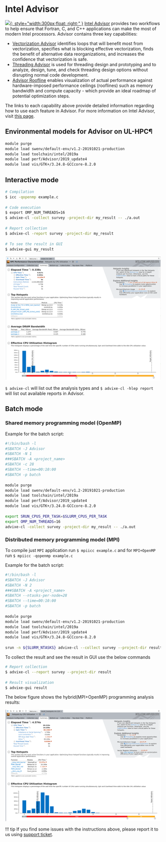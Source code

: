 # Intel Advisor
[![](https://software.intel.com/content/dam/develop/public/us/en/images/diagrams-infographics/all-tools-16x9.png.rendition.intel.web.978.550.png){: style="width:300px;float: right;" }](https://software.intel.com/content/www/us/en/develop/tools/advisor.html)
[Intel Advisor](https://software.intel.com/content/www/us/en/develop/tools/advisor.html) provides two workflows to help ensure that Fortran, C, and C++
applications can make the most of modern Intel processors. Advisor contains
three key capabilities:

* [Vectorization
  Advisor](https://software.intel.com/en-us/advisor/features/vectorization)
  identifies loops that will benefit most from vectorization, specifies what is
  blocking effective vectorization, finds the benefit of alternative data
  reorganizations, and increases the confidence that vectorization is safe.
* [Threading
  Advisor](https://software.intel.com/en-us/advisor/features/threading) is used
  for threading design and prototyping and to analyze, design, tune, and check
  threading design options without disrupting normal code development.
* [Advisor
  Roofline](https://software.intel.com/en-us/articles/getting-started-with-intel-advisor-roofline-feature)
  enables visualization of actual performance against hardware-imposed
  performance ceilings (rooflines) such as memory bandwidth and compute
  capacity - which provide an ideal roadmap of potential optimization steps.

The links to each capability above provide detailed information regarding how
to use each feature in Advisor. For more information on Intel Advisor, visit
[this page](https://software.intel.com/en-us/advisor).

## Environmental models for Advisor on UL-HPC¶
```bash
module purge 
module load swenv/default-env/v1.2-20191021-production
module load toolchain/intel/2019a
module load perf/Advisor/2019_update4
module load vis/GTK+/3.24.8-GCCcore-8.2.0
```

## Interactive mode
```bash
# Compilation
$ icc -qopenmp example.c

# Code execution
$ export OMP_NUM_THREADS=16
$ advixe-cl -collect survey -project-dir my_result -- ./a.out

# Report collection
$ advixe-cl -report survey -project-dir my_result

# To see the result in GUI
$ advixe-gui my_result
```
![VTune OpenMP result](images/OpenMP-VTune.png)

`$ advixe-cl` will list out the analysis types and `$ advixe-cl -hlep report` will list out available reports in Advisor.


## Batch mode
### Shared memory programming model (OpenMP)
Example for the batch script:
```bash
#!/bin/bash -l
#SBATCH -J Advisor
#SBATCH -N 1
###SBATCH -A <project_name>
#SBATCH -c 28
#SBATCH --time=00:10:00
#SBATCH -p batch

module purge 
module load swenv/default-env/v1.2-20191021-production
module load toolchain/intel/2019a
module load perf/Advisor/2019_update4
module load vis/GTK+/3.24.8-GCCcore-8.2.0

export SRUN_CPUS_PER_TASK=$SLURM_CPUS_PER_TASK
export OMP_NUM_THREADS=16
advixe-cl -collect survey -project-dir my_result -- ./a.out

```


### Distributed memory programming model (MPI)
To compile just `MPI` application run `$ mpiicc example.c` and for `MPI+OpenMP` run `$ mpiicc -qopenmp example.c`

Example for the batch script:
```bash
#!/bin/bash -l
#SBATCH -J Advisor
#SBATCH -N 2
###SBATCH -A <project_name>
#SBATCH --ntasks-per-node=28
#SBATCH --time=00:10:00
#SBATCH -p batch

module purge 
module load swenv/default-env/v1.2-20191021-production
module load toolchain/intel/2019a
module load perf/Advisor/2019_update4
module load vis/GTK+/3.24.8-GCCcore-8.2.0

srun -n ${SLURM_NTASKS} advixe-cl --collect survey --project-dir result -- ./a.out
```
To collect the result and see the result in GUI use the below commands
```bash
# Report collection
$ advixe-cl --report survey --project-dir result

# Result visualization 
$ advixe-gui result
```
The below figure shows the hybrid(MPI+OpenMP) programming analysis results:

![VTune MPI result](images/MPI-VTune.png)

!!! tip
    If you find some issues with the instructions above,
    please report it to us using [support ticket](https://hpc.uni.lu/support).